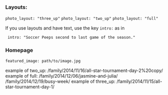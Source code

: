 
### Layouts:

```photo_layout: "three_up"```
```photo_layout: "two_up"```
```photo_layout: "full"```

If you use layouts and have text, use the key ```intro:``` as in 

``` intro: "Soccer Peeps second to last game of the season."```


### Homepage
```featured_image: path/to/image.jpg```


example of two_up: /family/2014/11/16/all-star-tournament-day-2%20copy/
example of full: /family/2014/12/06/jasmine-and-julia/  /family/2014/12/19/busy-week/
example of three_up: /family/2014/11/15/all-star-tournament-day-1/
